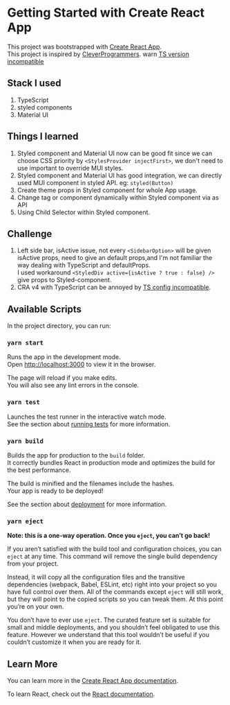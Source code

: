 # Getting Started with Create React App

This project was bootstrapped with [Create React App](https://github.com/facebook/create-react-app).\
This project is inspired by [CleverProgrammers](https://github.com/CleverProgrammers/twitter-clone).
warn [TS version incompatible](https://github.com/facebook/create-react-app/issues/9868)

## Stack I used

1. TypeScript
2. styled components
3. Material UI

## Things I learned

1. Styled component and Material UI now can be good fit since we can choose CSS priority by `<StylesProvider injectFirst>`, we don't need to use important to override MUI styles.
2. Styled component and Material UI has good integration, we can directly used MUI component in styled API. eg: `styled(Button)`
3. Create theme props in Styled component for whole App usage.
4. Change tag or component dynamically within Styled component via as API
5. Using Child Selector within Styled component.

## Challenge

1. Left side bar, isActive issue, not every `<SidebarOption>` will be given isActive props, need to give an default props,and I'm not familiar the way dealing with TypeScript and defaultProps.\
   I used workaround `<StyledDiv active={isActive ? true : false} />` give props to Styled-component.
2. CRA v4 with TypeScript can be annoyed by [TS config incompatible](https://github.com/facebook/create-react-app/issues/9868).

## Available Scripts

In the project directory, you can run:

### `yarn start`

Runs the app in the development mode.\
Open [http://localhost:3000](http://localhost:3000) to view it in the browser.

The page will reload if you make edits.\
You will also see any lint errors in the console.

### `yarn test`

Launches the test runner in the interactive watch mode.\
See the section about [running tests](https://facebook.github.io/create-react-app/docs/running-tests) for more information.

### `yarn build`

Builds the app for production to the `build` folder.\
It correctly bundles React in production mode and optimizes the build for the best performance.

The build is minified and the filenames include the hashes.\
Your app is ready to be deployed!

See the section about [deployment](https://facebook.github.io/create-react-app/docs/deployment) for more information.

### `yarn eject`

**Note: this is a one-way operation. Once you `eject`, you can’t go back!**

If you aren’t satisfied with the build tool and configuration choices, you can `eject` at any time. This command will remove the single build dependency from your project.

Instead, it will copy all the configuration files and the transitive dependencies (webpack, Babel, ESLint, etc) right into your project so you have full control over them. All of the commands except `eject` will still work, but they will point to the copied scripts so you can tweak them. At this point you’re on your own.

You don’t have to ever use `eject`. The curated feature set is suitable for small and middle deployments, and you shouldn’t feel obligated to use this feature. However we understand that this tool wouldn’t be useful if you couldn’t customize it when you are ready for it.

## Learn More

You can learn more in the [Create React App documentation](https://facebook.github.io/create-react-app/docs/getting-started).

To learn React, check out the [React documentation](https://reactjs.org/).
